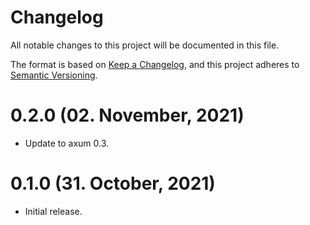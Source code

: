 # Changelog

All notable changes to this project will be documented in this file.

The format is based on [Keep a Changelog](https://keepachangelog.com/en/1.0.0/),
and this project adheres to [Semantic Versioning](https://semver.org/spec/v2.0.0.html).

# 0.2.0 (02. November, 2021)

- Update to axum 0.3.

# 0.1.0 (31. October, 2021)

- Initial release.
